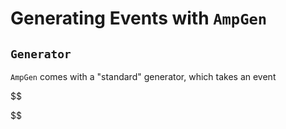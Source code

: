 Generating Events with `AmpGen`
==

`Generator`
--
`AmpGen` comes with a "standard" generator, which takes an event
<script src='https://cdn.mathjax.org/mathjax/latest/MathJax.js?config=TeX-AMS-MML_HTMLorMML'></script>
$$

$$